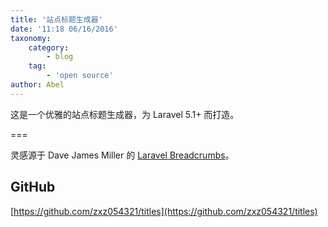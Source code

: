 ```yaml
---
title: '站点标题生成器'
date: '11:18 06/16/2016'
taxonomy:
    category:
        - blog
    tag:
        - 'open source'
author: Abel
---
```


这是一个优雅的站点标题生成器，为 Laravel 5.1+ 而打造。

===

灵感源于 Dave James Miller 的 [Laravel Breadcrumbs](https://github.com/davejamesmiller/laravel-breadcrumbs)。

## GitHub

[https://github.com/zxz054321/titles](https://github.com/zxz054321/titles)